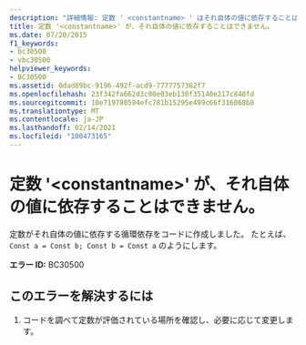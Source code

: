 ```yaml
---
description: "詳細情報: 定数 ' <constantname> ' はそれ自体の値に依存することはできません"
title: 定数 '<constantname>' が、それ自体の値に依存することはできません。
ms.date: 07/20/2015
f1_keywords:
- bc30500
- vbc30500
helpviewer_keywords:
- BC30500
ms.assetid: 0dad89bc-9196-492f-acd9-7777757362f7
ms.openlocfilehash: 23f342fa662d3c00e03eb130f35140e217c840fd
ms.sourcegitcommit: 10e719780594efc781b15295e499c66f316068b8
ms.translationtype: MT
ms.contentlocale: ja-JP
ms.lasthandoff: 02/14/2021
ms.locfileid: "100473165"
---
```

# <a name="constant-constantname-cannot-depend-on-its-own-value"></a>定数 '\<constantname>' が、それ自体の値に依存することはできません。

定数がそれ自体の値に依存する循環依存をコードに作成しました。 たとえば、`Const a = Const b; Const b = Const a` のようにします。  
  
 **エラー ID:** BC30500  
  
## <a name="to-correct-this-error"></a>このエラーを解決するには  
  
1. コードを調べて定数が評価されている場所を確認し、必要に応じて変更します。
